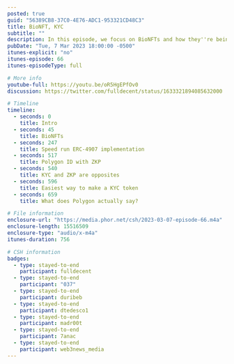 ```yaml
---
posted: true
guid: "56389CB8-37C0-4E76-ADC1-953321CD48C3"
title: BioNFT, KYC
subtitle: ""
description: In this episode, we focus on BioNFTs and how they''re being used to track permission for usage of biometrics is scientific studies. We also delve into the financial world and discuss KYC and it''s role in keeping track of your eligibility for financial transactions. 
pubDate: "Tue, 7 Mar 2023 18:00:00 -0500"
itunes-explicit: "no"
itunes-episode: 66
itunes-episodeType: full

# More info
youtube-full: https://youtu.be/oR5HgEPfOv0
discussion: https://twitter.com/fulldecent/status/1633321894085632000

# Timeline
timeline:
  - seconds: 0
    title: Intro
  - seconds: 45
    title: BioNFTs
  - seconds: 247
    title: Speed run ERC-4907 implementation
  - seconds: 517
    title: Polygon ID with ZKP
  - seconds: 540
    title: KYC and ZKP are opposites
  - seconds: 596
    title: Easiest way to make a KYC token
  - seconds: 659
    title: What does Polygon actually say?

# File information
enclosure-url: "https://media.phor.net/csh/2023-03-07-episode-66.m4a"
enclosure-length: 15516509
enclosure-type: "audio/x-m4a"
itunes-duration: 756

# CSH information
badges:
  - type: stayed-to-end
    participant: fulldecent
  - type: stayed-to-end
    participant: "037"
  - type: stayed-to-end
    participant: duribeb
  - type: stayed-to-end
    participant: dtedesco1
  - type: stayed-to-end
    participant: madr00t
  - type: stayed-to-end
    participant: 7anac
  - type: stayed-to-end
    participant: web3news_media
---
```

